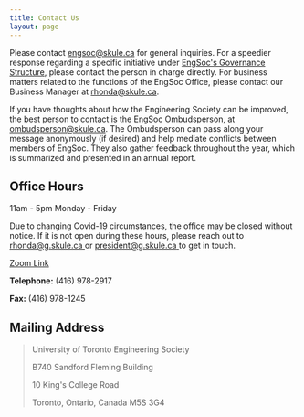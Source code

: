 ```yaml
---
title: Contact Us
layout: page
---
```


Please contact [engsoc@skule.ca](mailto:engsoc@skule.ca) for general inquiries. For a speedier response regarding a specific initiative under [EngSoc's Governance Structure](../engsoc), please contact the person in charge directly. For business matters related to the functions of the EngSoc Office, please contact our Business Manager at [rhonda@skule.ca](mailto:rhonda@skule.ca).

If you have thoughts about how the Engineering Society can be improved, the best person to contact is the EngSoc Ombudsperson, at [ombudsperson@skule.ca](mailto:ombudsperson@skule.ca). The Ombudsperson can pass along your message anonymously (if desired) and help mediate conflicts between members of EngSoc. They also gather feedback throughout the year, which is summarized and presented in an annual report.

## Office Hours

11am - 5pm Monday - Friday 

Due to changing Covid-19 circumstances, the office may be closed without notice. If it is not open during these hours, please reach out to [rhonda@g.skule.ca ](mailto:rhonda@g.skule.ca) or [president@g.skule.ca ](mailto:president@g.skule.ca)to get in touch.
 
<a class="button is-primary" href="https://utoronto.zoom.us/j/82382984574">Zoom Link</a>

**Telephone:** (416) 978-2917

**Fax:** (416) 978-1245

## Mailing Address

> University of Toronto Engineering Society
> 
> B740 Sandford Fleming Building
> 
> 10 King's College Road
> 
> Toronto, Ontario, Canada M5S 3G4